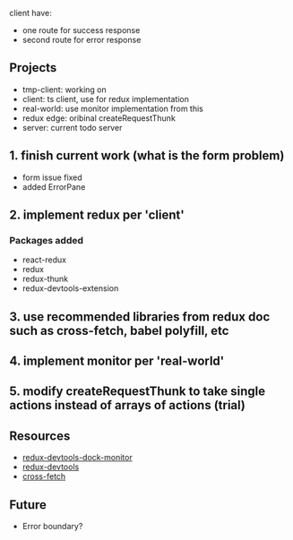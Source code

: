 client have:
- one route for success response
- second route for error response



## Projects
- tmp-client: working on
- client: ts client, use for redux implementation
- real-world: use monitor implementation from this
- redux edge: oribinal createRequestThunk
- server: current todo server

## 1. finish current work (what is the form problem)
   - form issue fixed
   - added ErrorPane
## 2. implement redux per 'client'
### Packages added
  - react-redux
  - redux
  - redux-thunk
  - redux-devtools-extension
## 3. use recommended libraries from redux doc such as cross-fetch, babel polyfill, etc

## 4. implement monitor per 'real-world'

## 5. modify createRequestThunk to take single actions instead of arrays of actions (trial)


## Resources
- [redux-devtools-dock-monitor](https://github.com/gaearon/redux-devtools-dock-monitor)
- [redux-devtools](https://www.npmjs.com/package/redux-devtools)
- [cross-fetch](https://github.com/lquixada/cross-fetch)


## Future
- Error boundary?
